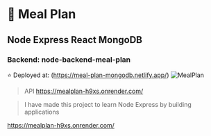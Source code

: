 # 🍲 Meal Plan

## Node Express React MongoDB

### Backend: node-backend-meal-plan

⭐ Deployed at: (<https://meal-plan-mongodb.netlify.app/>)
![MealPlan](https://cdn.glitch.global/469c45d3-6cd5-4097-831b-bdd0fb5d41b7/pic.png?v=1708086208052)
>API <https://mealplan-h9xs.onrender.com/>


>I have made this project to learn Node Express by building applications
>
<https://mealplan-h9xs.onrender.com/>
